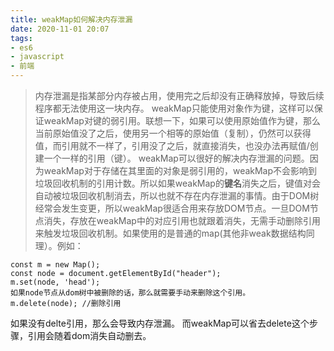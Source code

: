 ```yaml
---
title: weakMap如何解决内存泄漏
date: 2020-11-01 20:07
tags:
- es6
- javascript
- 前端
---
```


>内存泄漏是指某部分内存被占用，使用完之后却没有正确释放掉，导致后续程序都无法使用这一块内存。
weakMap只能使用对象作为键，这样可以保证weakMap对键的弱引用。联想一下，如果可以使用原始值作为键，那么当前原始值没了之后，使用另一个相等的原始值（复制），仍然可以获得值，而引用就不一样了，引用没了之后，就直接消失，也没办法再赋值/创建一个一样的引用（键）。
weakMap可以很好的解决内存泄漏的问题。因为weakMap对于存储在其里面的对象是弱引用的，weakMap不会影响到垃圾回收机制的引用计数。所以如果weakMap的**键名**消失之后，键值对会自动被垃圾回收机制消去，所以也就不存在内存泄漏的事情。由于DOM树经常会发生变更，所以weakMap很适合用来存放DOM节点。一旦DOM节点消失，存放在weakMap中的对应引用也就跟着消失，无需手动删除引用来触发垃圾回收机制。如果使用的是普通的map(其他非weak数据结构同理）。例如：
```
const m = new Map();
const node = document.getElementById("header");
m.set(node, 'head');
如果node节点从dom树中被删除的话，那么就需要手动来删除这个引用。
m.delete(node); //删除引用
```
如果没有delte引用，那么会导致内存泄漏。
而weakMap可以省去delete这个步骤，引用会随着dom消失自动删去。